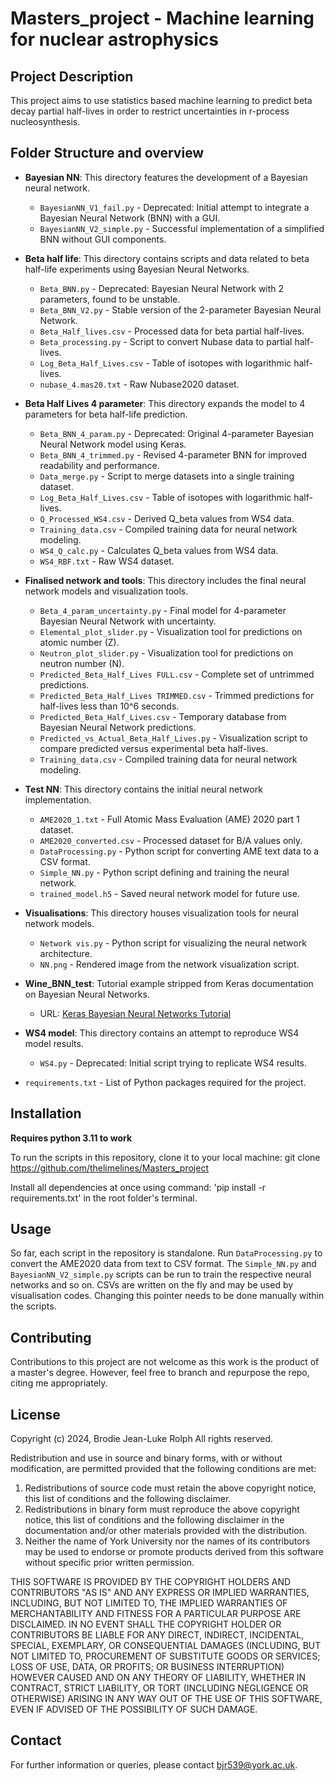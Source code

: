 # Masters_project - Machine learning for nuclear astrophysics

## Project Description
This project aims to use statistics based machine learning to predict beta decay partial half-lives in order to restrict uncertainties in r-process nucleosynthesis.

## Folder Structure and overview

- **Bayesian NN**: This directory features the development of a Bayesian neural network.
  - `BayesianNN_V1_fail.py` - Deprecated: Initial attempt to integrate a Bayesian Neural Network (BNN) with a GUI.
  - `BayesianNN_V2_simple.py` - Successful implementation of a simplified BNN without GUI components.

- **Beta half life**: This directory contains scripts and data related to beta half-life experiments using Bayesian Neural Networks.
  - `Beta_BNN.py` - Deprecated: Bayesian Neural Network with 2 parameters, found to be unstable.
  - `Beta_BNN_V2.py` - Stable version of the 2-parameter Bayesian Neural Network.
  - `Beta_Half_lives.csv` - Processed data for beta partial half-lives.
  - `Beta_processing.py` - Script to convert Nubase data to partial half-lives.
  - `Log_Beta_Half_Lives.csv` - Table of isotopes with logarithmic half-lives.
  - `nubase_4.mas20.txt` - Raw Nubase2020 dataset.

- **Beta Half Lives 4 parameter**: This directory expands the model to 4 parameters for beta half-life prediction.
  - `Beta_BNN_4_param.py` - Deprecated: Original 4-parameter Bayesian Neural Network model using Keras.
  - `Beta_BNN_4_trimmed.py` - Revised 4-parameter BNN for improved readability and performance.
  - `Data_merge.py` - Script to merge datasets into a single training dataset.
  - `Log_Beta_Half_Lives.csv` - Table of isotopes with logarithmic half-lives.
  - `Q_Processed_WS4.csv` - Derived Q_beta values from WS4 data.
  - `Training_data.csv` - Compiled training data for neural network modeling.
  - `WS4_Q_calc.py` - Calculates Q_beta values from WS4 data.
  - `WS4_RBF.txt` - Raw WS4 dataset.

- **Finalised network and tools**: This directory includes the final neural network models and visualization tools.
  - `Beta_4_param_uncertainty.py` - Final model for 4-parameter Bayesian Neural Network with uncertainty.
  - `Elemental_plot_slider.py` - Visualization tool for predictions on atomic number (Z).
  - `Neutron_plot_slider.py` - Visualization tool for predictions on neutron number (N).
  - `Predicted_Beta_Half_Lives FULL.csv` - Complete set of untrimmed predictions.
  - `Predicted_Beta_Half_Lives TRIMMED.csv` - Trimmed predictions for half-lives less than 10^6 seconds.
  - `Predicted_Beta_Half_Lives.csv` - Temporary database from Bayesian Neural Network predictions.
  - `Predicted_vs_Actual_Beta_Half_Lives.py` - Visualization script to compare predicted versus experimental beta half-lives.
  - `Training_data.csv` - Compiled training data for neural network modeling.

- **Test NN**: This directory contains the initial neural network implementation.
  - `AME2020_1.txt` - Full Atomic Mass Evaluation (AME) 2020 part 1 dataset.
  - `AME2020_converted.csv` - Processed dataset for B/A values only.
  - `DataProcessing.py` - Python script for converting AME text data to a CSV format.
  - `Simple_NN.py` - Python script defining and training the neural network.
  - `trained_model.h5` - Saved neural network model for future use.

- **Visualisations**: This directory houses visualization tools for neural network models.
  - `Network vis.py` - Python script for visualizing the neural network architecture.
  - `NN.png` - Rendered image from the network visualization script.

- **Wine_BNN_test**: Tutorial example stripped from Keras documentation on Bayesian Neural Networks.
  - URL: [Keras Bayesian Neural Networks Tutorial](https://keras.io/examples/keras_recipes/bayesian_neural_networks/)

- **WS4 model**: This directory contains an attempt to reproduce WS4 model results.
  - `WS4.py` - Deprecated: Initial script trying to replicate WS4 results.

- `requirements.txt` - List of Python packages required for the project.


## Installation

**Requires python 3.11 to work**

To run the scripts in this repository, clone it to your local machine: git clone https://github.com/thelimelines/Masters_project

Install all dependencies at once using command: 'pip install -r requirements.txt' in the root folder's terminal.

## Usage

So far, each script in the repository is standalone. Run `DataProcessing.py` to convert the AME2020 data from text to CSV format. The `Simple_NN.py` and `BayesianNN_V2_simple.py` scripts can be run to train the respective neural networks and so on. CSVs are written on the fly and may be used by visualisation codes. Changing this pointer needs to be done manually within the scripts.

## Contributing

Contributions to this project are not welcome as this work is the product of a master's degree. However, feel free to branch and repurpose the repo, citing me appropriately.

## License

Copyright (c) 2024, Brodie Jean-Luke Rolph
All rights reserved.

Redistribution and use in source and binary forms, with or without modification, are permitted provided that the following conditions are met:
1. Redistributions of source code must retain the above copyright notice, this list of conditions and the following disclaimer.
2. Redistributions in binary form must reproduce the above copyright notice, this list of conditions and the following disclaimer in the documentation and/or other materials provided with the distribution.
3. Neither the name of York University nor the names of its contributors may be used to endorse or promote products derived from this software without specific prior written permission.

THIS SOFTWARE IS PROVIDED BY THE COPYRIGHT HOLDERS AND CONTRIBUTORS "AS IS" AND ANY EXPRESS OR IMPLIED WARRANTIES, INCLUDING, BUT NOT LIMITED TO, THE IMPLIED WARRANTIES OF MERCHANTABILITY AND FITNESS FOR A PARTICULAR PURPOSE ARE DISCLAIMED. IN NO EVENT SHALL THE COPYRIGHT HOLDER OR CONTRIBUTORS BE LIABLE FOR ANY DIRECT, INDIRECT, INCIDENTAL, SPECIAL, EXEMPLARY, OR CONSEQUENTIAL DAMAGES (INCLUDING, BUT NOT LIMITED TO, PROCUREMENT OF SUBSTITUTE GOODS OR SERVICES; LOSS OF USE, DATA, OR PROFITS; OR BUSINESS INTERRUPTION) HOWEVER CAUSED AND ON ANY THEORY OF LIABILITY, WHETHER IN CONTRACT, STRICT LIABILITY, OR TORT (INCLUDING NEGLIGENCE OR OTHERWISE) ARISING IN ANY WAY OUT OF THE USE OF THIS SOFTWARE, EVEN IF ADVISED OF THE POSSIBILITY OF SUCH DAMAGE.


## Contact

For further information or queries, please contact bjr539@york.ac.uk.
